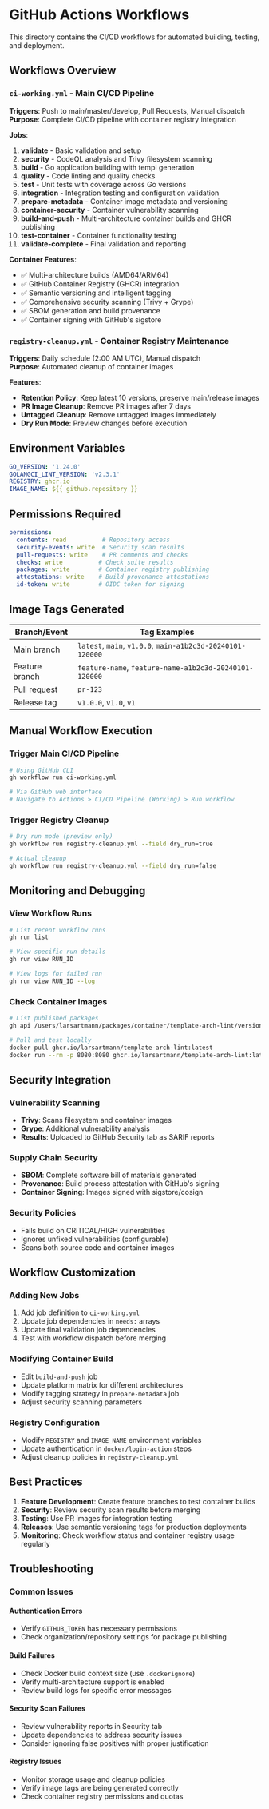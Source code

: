# GitHub Actions Workflows

This directory contains the CI/CD workflows for automated building, testing, and deployment.

## Workflows Overview

### `ci-working.yml` - Main CI/CD Pipeline
**Triggers**: Push to main/master/develop, Pull Requests, Manual dispatch  
**Purpose**: Complete CI/CD pipeline with container registry integration

**Jobs**:
1. **validate** - Basic validation and setup
2. **security** - CodeQL analysis and Trivy filesystem scanning
3. **build** - Go application building with templ generation
4. **quality** - Code linting and quality checks
5. **test** - Unit tests with coverage across Go versions
6. **integration** - Integration testing and configuration validation
7. **prepare-metadata** - Container image metadata and versioning
8. **container-security** - Container vulnerability scanning
9. **build-and-push** - Multi-architecture container builds and GHCR publishing
10. **test-container** - Container functionality testing
11. **validate-complete** - Final validation and reporting

**Container Features**:
- ✅ Multi-architecture builds (AMD64/ARM64)
- ✅ GitHub Container Registry (GHCR) integration
- ✅ Semantic versioning and intelligent tagging
- ✅ Comprehensive security scanning (Trivy + Grype)
- ✅ SBOM generation and build provenance
- ✅ Container signing with GitHub's sigstore

### `registry-cleanup.yml` - Container Registry Maintenance
**Triggers**: Daily schedule (2:00 AM UTC), Manual dispatch  
**Purpose**: Automated cleanup of container images

**Features**:
- **Retention Policy**: Keep latest 10 versions, preserve main/release images
- **PR Image Cleanup**: Remove PR images after 7 days
- **Untagged Cleanup**: Remove untagged images immediately
- **Dry Run Mode**: Preview changes before execution

## Environment Variables

```yaml
GO_VERSION: '1.24.0'
GOLANGCI_LINT_VERSION: 'v2.3.1'
REGISTRY: ghcr.io
IMAGE_NAME: ${{ github.repository }}
```

## Permissions Required

```yaml
permissions:
  contents: read          # Repository access
  security-events: write  # Security scan results
  pull-requests: write    # PR comments and checks
  checks: write          # Check suite results
  packages: write        # Container registry publishing
  attestations: write    # Build provenance attestations
  id-token: write        # OIDC token for signing
```

## Image Tags Generated

| Branch/Event | Tag Examples |
|--------------|--------------|
| Main branch | `latest`, `main`, `v1.0.0`, `main-a1b2c3d-20240101-120000` |
| Feature branch | `feature-name`, `feature-name-a1b2c3d-20240101-120000` |
| Pull request | `pr-123` |
| Release tag | `v1.0.0`, `v1.0`, `v1` |

## Manual Workflow Execution

### Trigger Main CI/CD Pipeline
```bash
# Using GitHub CLI
gh workflow run ci-working.yml

# Via GitHub web interface
# Navigate to Actions > CI/CD Pipeline (Working) > Run workflow
```

### Trigger Registry Cleanup
```bash
# Dry run mode (preview only)
gh workflow run registry-cleanup.yml --field dry_run=true

# Actual cleanup
gh workflow run registry-cleanup.yml --field dry_run=false
```

## Monitoring and Debugging

### View Workflow Runs
```bash
# List recent workflow runs
gh run list

# View specific run details
gh run view RUN_ID

# View logs for failed run
gh run view RUN_ID --log
```

### Check Container Images
```bash
# List published packages
gh api /users/larsartmann/packages/container/template-arch-lint/versions

# Pull and test locally
docker pull ghcr.io/larsartmann/template-arch-lint:latest
docker run --rm -p 8080:8080 ghcr.io/larsartmann/template-arch-lint:latest
```

## Security Integration

### Vulnerability Scanning
- **Trivy**: Scans filesystem and container images
- **Grype**: Additional vulnerability analysis
- **Results**: Uploaded to GitHub Security tab as SARIF reports

### Supply Chain Security
- **SBOM**: Complete software bill of materials generated
- **Provenance**: Build process attestation with GitHub's signing
- **Container Signing**: Images signed with sigstore/cosign

### Security Policies
- Fails build on CRITICAL/HIGH vulnerabilities
- Ignores unfixed vulnerabilities (configurable)
- Scans both source code and container images

## Workflow Customization

### Adding New Jobs
1. Add job definition to `ci-working.yml`
2. Update job dependencies in `needs:` arrays
3. Update final validation job dependencies
4. Test with workflow dispatch before merging

### Modifying Container Build
- Edit `build-and-push` job
- Update platform matrix for different architectures
- Modify tagging strategy in `prepare-metadata` job
- Adjust security scanning parameters

### Registry Configuration
- Modify `REGISTRY` and `IMAGE_NAME` environment variables
- Update authentication in `docker/login-action` steps
- Adjust cleanup policies in `registry-cleanup.yml`

## Best Practices

1. **Feature Development**: Create feature branches to test container builds
2. **Security**: Review security scan results before merging
3. **Testing**: Use PR images for integration testing
4. **Releases**: Use semantic versioning tags for production deployments
5. **Monitoring**: Check workflow status and container registry usage regularly

## Troubleshooting

### Common Issues

#### Authentication Errors
- Verify `GITHUB_TOKEN` has necessary permissions
- Check organization/repository settings for package publishing

#### Build Failures
- Check Docker build context size (use `.dockerignore`)
- Verify multi-architecture support is enabled
- Review build logs for specific error messages

#### Security Scan Failures
- Review vulnerability reports in Security tab
- Update dependencies to address security issues
- Consider ignoring false positives with proper justification

#### Registry Issues
- Monitor storage usage and cleanup policies
- Verify image tags are being generated correctly
- Check container registry permissions and quotas